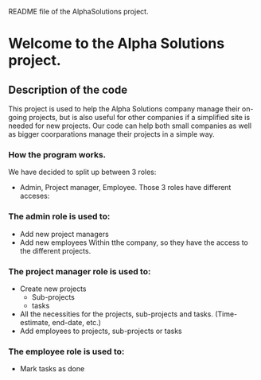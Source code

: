 README file of the AlphaSolutions project. 


# Welcome to the Alpha Solutions project.


## Description of the code
This project is used to help the Alpha Solutions company manage their on-going projects, but is also useful for other companies if a simplified site is needed for new projects.
Our code can help both small companies as well as bigger coorparations manage their projects in a simple way. 



### How the program works.
We have decided to split up between 3 roles: 
- Admin, Project manager, Employee.
Those 3 roles have different acceses:

### The admin role is used to:
- Add new project managers
- Add new employees
Within tthe company, so they have the access to the different projects.

### The project manager role is used to:
- Create new projects
  - Sub-projects
  - tasks
- All the necessities for the projects, sub-projects and tasks. (Time-estimate, end-date, etc.)
- Add employees to projects, sub-projects or tasks

### The employee role is used to: 
- Mark tasks as done

